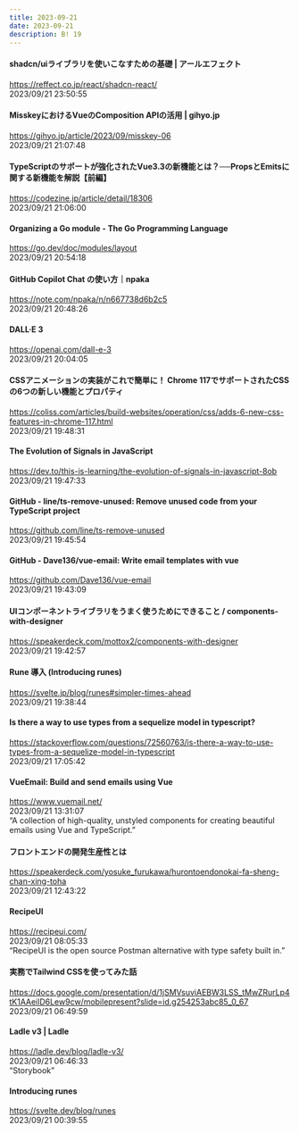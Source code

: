 ```yaml
---
title: 2023-09-21
date: 2023-09-21
description: B! 19
---
```


#### shadcn/uiライブラリを使いこなすための基礎 | アールエフェクト
https://reffect.co.jp/react/shadcn-react/<br>
2023/09/21 23:50:55<br>


#### MisskeyにおけるVueのComposition APIの活用 | gihyo.jp
https://gihyo.jp/article/2023/09/misskey-06<br>
2023/09/21 21:07:48<br>


#### TypeScriptのサポートが強化されたVue3.3の新機能とは？──PropsとEmitsに関する新機能を解説【前編】
https://codezine.jp/article/detail/18306<br>
2023/09/21 21:06:00<br>


#### Organizing a Go module - The Go Programming Language
https://go.dev/doc/modules/layout<br>
2023/09/21 20:54:18<br>


#### GitHub Copilot Chat の使い方｜npaka
https://note.com/npaka/n/n667738d6b2c5<br>
2023/09/21 20:48:26<br>


#### DALL·E 3
https://openai.com/dall-e-3<br>
2023/09/21 20:04:05<br>


#### CSSアニメーションの実装がこれで簡単に！ Chrome 117でサポートされたCSSの6つの新しい機能とプロパティ
https://coliss.com/articles/build-websites/operation/css/adds-6-new-css-features-in-chrome-117.html<br>
2023/09/21 19:48:31<br>


#### The Evolution of Signals in JavaScript
https://dev.to/this-is-learning/the-evolution-of-signals-in-javascript-8ob<br>
2023/09/21 19:47:33<br>


#### GitHub - line/ts-remove-unused: Remove unused code from your TypeScript project
https://github.com/line/ts-remove-unused<br>
2023/09/21 19:45:54<br>


#### GitHub - Dave136/vue-email: Write email templates with vue
https://github.com/Dave136/vue-email<br>
2023/09/21 19:43:09<br>


#### UIコンポーネントライブラリをうまく使うためにできること / components-with-designer
https://speakerdeck.com/mottox2/components-with-designer<br>
2023/09/21 19:42:57<br>


#### Rune 導入 (Introducing runes)
https://svelte.jp/blog/runes#simpler-times-ahead<br>
2023/09/21 19:38:44<br>


#### Is there a way to use types from a sequelize model in typescript?
https://stackoverflow.com/questions/72560763/is-there-a-way-to-use-types-from-a-sequelize-model-in-typescript<br>
2023/09/21 17:05:42<br>


#### VueEmail: Build and send emails using Vue
https://www.vuemail.net/<br>
2023/09/21 13:31:07<br>
“A collection of high-quality, unstyled components for creating beautiful emails using Vue and TypeScript.”


#### フロントエンドの開発生産性とは
https://speakerdeck.com/yosuke_furukawa/hurontoendonokai-fa-sheng-chan-xing-toha<br>
2023/09/21 12:43:22<br>


#### RecipeUI
https://recipeui.com/<br>
2023/09/21 08:05:33<br>
“RecipeUI is the open source Postman alternative with type safety built in.”


#### 実務でTailwind CSSを使ってみた話
https://docs.google.com/presentation/d/1jSMVsuviAEBW3LSS_tMwZRurLp4tK1AAeilD6Lew9cw/mobilepresent?slide=id.g254253abc85_0_67<br>
2023/09/21 06:49:59<br>


#### Ladle v3 | Ladle
https://ladle.dev/blog/ladle-v3/<br>
2023/09/21 06:46:33<br>
“Storybook”


#### Introducing runes
https://svelte.dev/blog/runes<br>
2023/09/21 00:39:55<br>


